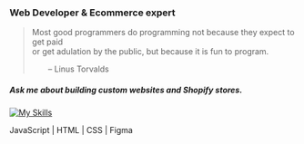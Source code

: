 ### Web Developer & Ecommerce expert

>Most good programmers do programming not because they expect to get paid <br />
or get adulation by the public, but because it is fun to program.
>
>  – Linus Torvalds


##### Ask me about building custom websites and Shopify stores.


[![My Skills](https://skillicons.dev/icons?i=js,html,css,figma)](https://github.com/robertburke2) 

JavaScript | HTML | CSS | Figma


